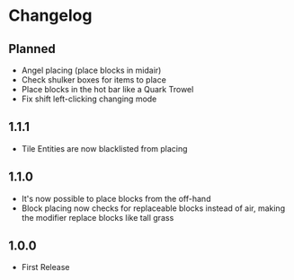 # Changelog

## Planned
* Angel placing (place blocks in midair)
* Check shulker boxes for items to place
* Place blocks in the hot bar like a Quark Trowel
* Fix shift left-clicking changing mode

## 1.1.1
* Tile Entities are now blacklisted from placing

## 1.1.0
* It's now possible to place blocks from the off-hand
* Block placing now checks for replaceable blocks instead of air, making the modifier replace blocks like tall grass

## 1.0.0
* First Release